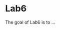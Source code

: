 
<!-- README.md is generated from README.Rmd. Please edit that file -->

# Lab6

<!-- badges: start -->
<!-- badges: end -->

The goal of Lab6 is to …
